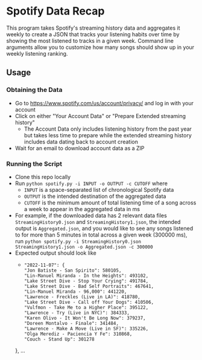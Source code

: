 # Spotify Data Recap
This program takes Spotify's streaming history data and aggregates it weekly to create a JSON that tracks your listening habits over time by showing the most listened to tracks in a given week. Command line arguments allow you to customize how many songs should show up in your weekly listening ranking.
## Usage
### Obtaining the Data
* Go to https://www.spotify.com/us/account/privacy/ and log in with your account
* Click on either "Your Account Data" or "Prepare Extended streaming history"
  - The Account Data only includes listening history from the past year but takes less time to prepare while the extended streaming history includes data dating back to account creation
* Wait for an email to download account data as a ZIP
### Running the Script
* Clone this repo locally
* Run `python spotify.py -i INPUT -o OUTPUT -c CUTOFF` where
  - `INPUT` is a space-separated list of chronological Spotify data
  - `OUTPUT` is the intended destination of the aggregated data
  - `CUTOFF` is the minimum amount of total listening time of a song across a week to appear in the aggregated data in ms
* For example, if the downloaded data has 2 relevant data files `StreamingHistory0.json` and `StreamingHistory1.json`, the intended output is `Aggregated.json`, and you would like to see any songs listened to for more than 5 minutes in total across a given week (300000 ms), run `python spotify.py -i StreamingHistory0.json StreamingHistory1.json -o Aggregated.json -c 300000`
* Expected output should look like
  - ```
    "2022-11-07": {
    "Jon Batiste - San Spirito": 580105,
    "Lin-Manuel Miranda - In the Heights": 493102,
    "Lake Street Dive - Stop Your Crying": 491784,
    "Lake Street Dive - Bad Self Portraits": 467641,
    "Lin-Manuel Miranda - 96,000": 441220,
    "Lawrence - Freckles (Live in LA)": 418780,
    "Lake Street Dive - Call off Your Dogs": 410506,
    "Vulfmon - Take Me to a Higher Place": 395122,
    "Lawrence - Try (Live in NYC)": 384333,
    "Karen Olivo - It Won't Be Long Now": 379237,
    "Doreen Montalvo - Finale": 341484,
    "Lawrence - Make A Move (Live in SF)": 335226,
    "Olga Merediz - Paciencia Y Fe": 310868,
    "Couch - Stand Up": 301278
  },
  ...
  ```